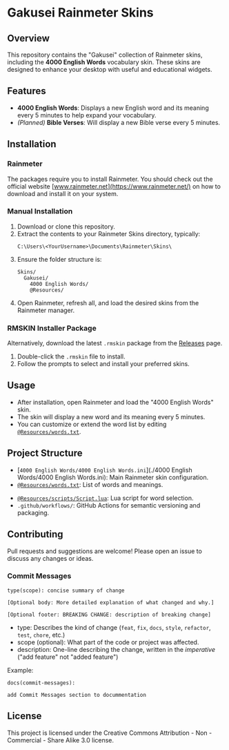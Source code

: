 # Gakusei Rainmeter Skins

## Overview

This repository contains the "Gakusei" collection of Rainmeter skins, including the **4000 English Words** vocabulary skin. These skins are designed to enhance your desktop with useful and educational widgets.

## Features

- **4000 English Words**: Displays a new English word and its meaning every 5 minutes to help expand your vocabulary.
- *(Planned)* **Bible Verses**: Will display a new Bible verse every 5 minutes.

## Installation

### Rainmeter

The packages require you to install Rainmeter. You should check out the official website [www.rainmeter.net](https://www.rainmeter.net/) on how to download and install it on your system.

### Manual Installation

1. Download or clone this repository.
2. Extract the contents to your Rainmeter Skins directory, typically:
   ```
   C:\Users\<YourUsername>\Documents\Rainmeter\Skins\
   ```
3. Ensure the folder structure is:
   ```
   Skins/
     Gakusei/
       4000 English Words/
       @Resources/
   ```
4. Open Rainmeter, refresh all, and load the desired skins from the Rainmeter manager.

### RMSKIN Installer Package

Alternatively, download the latest `.rmskin` package from the [Releases](https://github.com/Gakusei/releases) page.

1. Double-click the `.rmskin` file to install.
2. Follow the prompts to select and install your preferred skins.

## Usage

- After installation, open Rainmeter and load the "4000 English Words" skin.
- The skin will display a new word and its meaning every 5 minutes.
- You can customize or extend the word list by editing [`@Resources/words.txt`](./@Resources/words.txt).

## Project Structure

- [`4000 English Words/4000 English Words.ini`](./4000 English Words/4000 English Words.ini): Main Rainmeter skin configuration.
- [`@Resources/words.txt`](./@Resources/words.txt): List of words and meanings.
<!-- - [`@Resources/version.inc`](./@Resources/version.inc): Version information (auto-updated). -->
- [`@Resources/scripts/Script.lua`](./@Resources/scripts/Script.lua): Lua script for word selection.
- `.github/workflows/`: GitHub Actions for semantic versioning and packaging.

## Contributing

Pull requests and suggestions are welcome! Please open an issue to discuss any changes or ideas.

### Commit Messages

```
type(scope): concise summary of change

[Optional body: More detailed explanation of what changed and why.]

[Optional footer: BREAKING CHANGE: description of breaking change]
```

- type: Describes the kind of change (`feat`, `fix`, `docs`, `style`, `refactor`, `test`, `chore`, etc.)
- scope (optional): What part of the code or project was affected.
- description: One-line describing the change, written in the *imperative* ("add feature" not "added feature")

Example:
```
docs(commit-messages):

add Commit Messages section to docummentation
```

## License

This project is licensed under the Creative Commons Attribution - Non - Commercial - Share Alike 3.0 license.